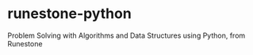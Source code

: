# runestone-python
Problem Solving with Algorithms and Data Structures using Python, from Runestone
